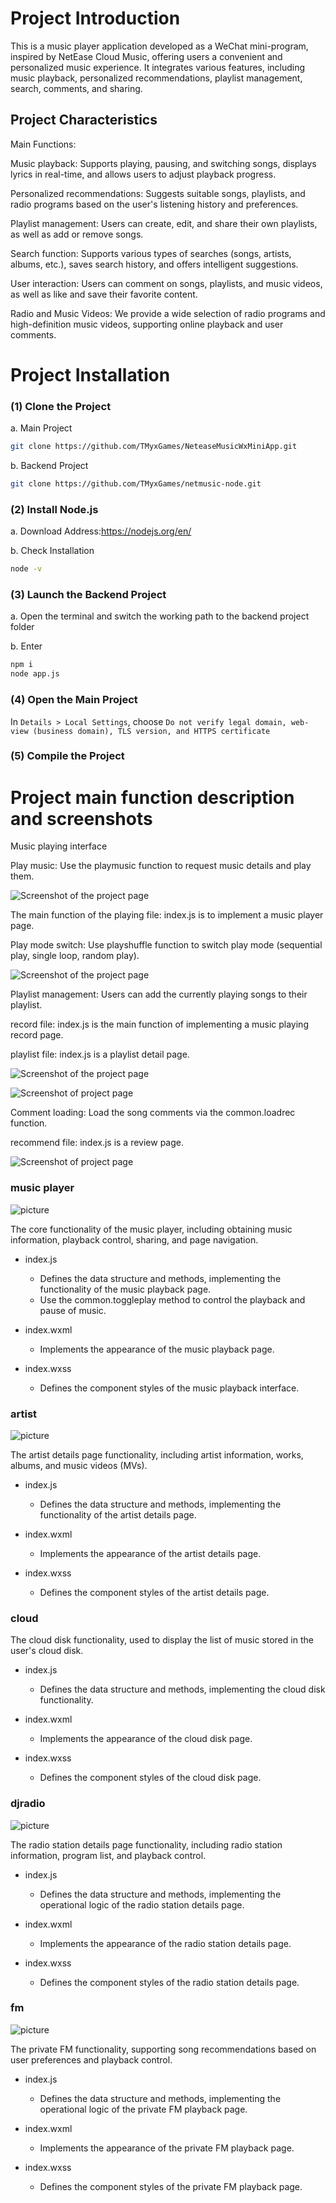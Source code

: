 <!--by 梁旭东 -->
# Project Introduction
This is a music player application developed as a WeChat mini-program, inspired by NetEase Cloud Music, offering users a convenient and personalized music experience. It integrates various features, including music playback, personalized recommendations, playlist management, search, comments, and sharing.

<!--by 梁旭东 -->
## Project Characteristics
Main Functions:

Music playback: Supports playing, pausing, and switching songs, displays lyrics in real-time, and allows users to adjust playback progress.

Personalized recommendations: Suggests suitable songs, playlists, and radio programs based on the user's listening history and preferences.

Playlist management: Users can create, edit, and share their own playlists, as well as add or remove songs.

Search function: Supports various types of searches (songs, artists, albums, etc.), saves search history, and offers intelligent suggestions.

User interaction: Users can comment on songs, playlists, and music videos, as well as like and save their favorite content.

Radio and Music Videos: We provide a wide selection of radio programs and high-definition music videos, supporting online playback and user comments.

<!-- by Meng YiXin -->
# Project Installation

### (1) Clone the Project

a. Main Project
```bash
git clone https://github.com/TMyxGames/NeteaseMusicWxMiniApp.git
```

b. Backend Project
```bash
git clone https://github.com/TMyxGames/netmusic-node.git
```

### (2) Install Node.js

a. Download Address:https://nodejs.org/en/

b. Check Installation
```bash
node -v
```

### (3) Launch the Backend Project

a. Open the terminal and switch the working path to the backend project folder

b. Enter
```bash
npm i
node app.js
```
### (4) Open the Main Project

In ```Details > Local Settings```, choose ```Do not verify legal domain, web-view (business domain), TLS version, and HTTPS certificate```

### (5) Compile the Project

# Project main function description and screenshots

<!--by 梁旭东 -->
Music playing interface

Play music: Use the playmusic function to request music details and play them.

![Screenshot of the project page](picture/音乐界面.png)

The main function of the playing file: index.js is to implement a music player page.

Play mode switch: Use playshuffle function to switch play mode (sequential play, single loop, random play).

![Screenshot of the project page](picture/随机.png)

Playlist management: Users can add the currently playing songs to their playlist.

record file: index.js is the main function of implementing a music playing record page.

playlist file: index.js is a playlist detail page.

![Screenshot of the project page](picture/历史.png)

![Screenshot of project page](picture/列表.png)

Comment loading: Load the song comments via the common.loadrec function.

recommend file: index.js is a review page.

![Screenshot of project page](picture/评论.png)

<!-- by Meng Yixin -->
### music player

![picture](picture/QQ20250510-034959.jpg)

The core functionality of the music player, including obtaining music information, playback control, sharing, and page navigation.

- index.js
    - Defines the data structure and methods, implementing the functionality of the music playback page.
    - Use the common.toggleplay method to control the playback and pause of music.

- index.wxml
    - Implements the appearance of the music playback page.

- index.wxss
    - Defines the component styles of the music playback interface.

### artist

![picture](picture/QQ20250510-041120.jpg)

The artist details page functionality, including artist information, works, albums, and music videos (MVs).

- index.js
    - Defines the data structure and methods, implementing the functionality of the artist details page.

- index.wxml
    - Implements the appearance of the artist details page.

- index.wxss
    - Defines the component styles of the artist details page.

### cloud
The cloud disk functionality, used to display the list of music stored in the user's cloud disk.

- index.js
    - Defines the data structure and methods, implementing the cloud disk functionality.

- index.wxml
    - Implements the appearance of the cloud disk page.

- index.wxss
    - Defines the component styles of the cloud disk page.

### djradio

![picture](picture/QQ20250510-182955.jpg)

The radio station details page functionality, including radio station information, program list, and playback control.

- index.js
    - Defines the data structure and methods, implementing the operational logic of the radio station details page.

- index.wxml
    - Implements the appearance of the radio station details page.

- index.wxss
    - Defines the component styles of the radio station details page.

### fm

![picture](picture/QQ20250510-183203.jpg)

The private FM functionality, supporting song recommendations based on user preferences and playback control.

- index.js
    - Defines the data structure and methods, implementing the operational logic of the private FM playback page.

- index.wxml
    - Implements the appearance of the private FM playback page.

- index.wxss
    - Defines the component styles of the private FM playback page.



